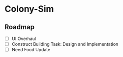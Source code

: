 # Colony-Sim
## Roadmap
- [ ] UI Overhaul
- [ ] Construct Building Task: Design and Implementation
- [ ] Need Food Update